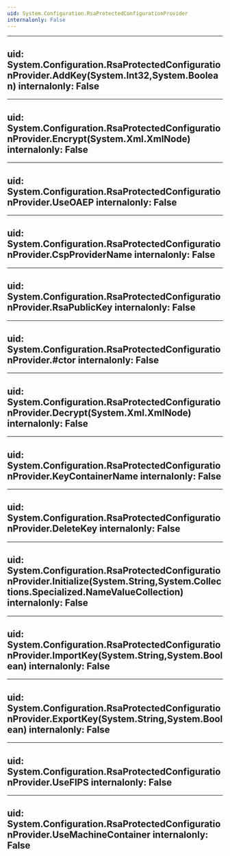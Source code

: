 ```yaml
---
uid: System.Configuration.RsaProtectedConfigurationProvider
internalonly: False
---
```


---
uid: System.Configuration.RsaProtectedConfigurationProvider.AddKey(System.Int32,System.Boolean)
internalonly: False
---

---
uid: System.Configuration.RsaProtectedConfigurationProvider.Encrypt(System.Xml.XmlNode)
internalonly: False
---

---
uid: System.Configuration.RsaProtectedConfigurationProvider.UseOAEP
internalonly: False
---

---
uid: System.Configuration.RsaProtectedConfigurationProvider.CspProviderName
internalonly: False
---

---
uid: System.Configuration.RsaProtectedConfigurationProvider.RsaPublicKey
internalonly: False
---

---
uid: System.Configuration.RsaProtectedConfigurationProvider.#ctor
internalonly: False
---

---
uid: System.Configuration.RsaProtectedConfigurationProvider.Decrypt(System.Xml.XmlNode)
internalonly: False
---

---
uid: System.Configuration.RsaProtectedConfigurationProvider.KeyContainerName
internalonly: False
---

---
uid: System.Configuration.RsaProtectedConfigurationProvider.DeleteKey
internalonly: False
---

---
uid: System.Configuration.RsaProtectedConfigurationProvider.Initialize(System.String,System.Collections.Specialized.NameValueCollection)
internalonly: False
---

---
uid: System.Configuration.RsaProtectedConfigurationProvider.ImportKey(System.String,System.Boolean)
internalonly: False
---

---
uid: System.Configuration.RsaProtectedConfigurationProvider.ExportKey(System.String,System.Boolean)
internalonly: False
---

---
uid: System.Configuration.RsaProtectedConfigurationProvider.UseFIPS
internalonly: False
---

---
uid: System.Configuration.RsaProtectedConfigurationProvider.UseMachineContainer
internalonly: False
---
